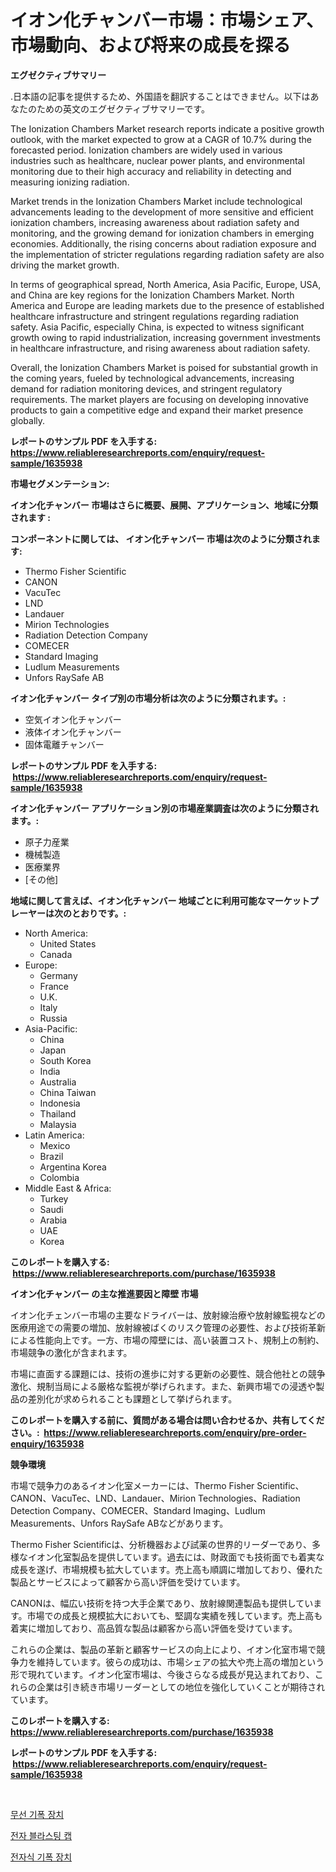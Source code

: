 <p><h1>イオン化チャンバー市場：市場シェア、市場動向、および将来の成長を探る</h1></p><p><strong>エグゼクティブサマリー</strong></p>
<p><p>.日本語の記事を提供するため、外国語を翻訳することはできません。以下はあなたのための英文のエグゼクティブサマリーです。</p><p>The Ionization Chambers Market research reports indicate a positive growth outlook, with the market expected to grow at a CAGR of 10.7% during the forecasted period. Ionization chambers are widely used in various industries such as healthcare, nuclear power plants, and environmental monitoring due to their high accuracy and reliability in detecting and measuring ionizing radiation.</p><p>Market trends in the Ionization Chambers Market include technological advancements leading to the development of more sensitive and efficient ionization chambers, increasing awareness about radiation safety and monitoring, and the growing demand for ionization chambers in emerging economies. Additionally, the rising concerns about radiation exposure and the implementation of stricter regulations regarding radiation safety are also driving the market growth.</p><p>In terms of geographical spread, North America, Asia Pacific, Europe, USA, and China are key regions for the Ionization Chambers Market. North America and Europe are leading markets due to the presence of established healthcare infrastructure and stringent regulations regarding radiation safety. Asia Pacific, especially China, is expected to witness significant growth owing to rapid industrialization, increasing government investments in healthcare infrastructure, and rising awareness about radiation safety.</p><p>Overall, the Ionization Chambers Market is poised for substantial growth in the coming years, fueled by technological advancements, increasing demand for radiation monitoring devices, and stringent regulatory requirements. The market players are focusing on developing innovative products to gain a competitive edge and expand their market presence globally.</p></p>
<p><strong>レポートのサンプル PDF を入手する: <a href="https://www.reliableresearchreports.com/enquiry/request-sample/1635938">https://www.reliableresearchreports.com/enquiry/request-sample/1635938</a></strong></p>
<p><strong>市場セグメンテーション:</strong></p>
<p><strong> イオン化チャンバー 市場はさらに概要、展開、アプリケーション、地域に分類されます :</strong></p>
<p><strong>コンポーネントに関しては、 イオン化チャンバー 市場は次のように分類されます: &nbsp;</strong></p>
<p><ul><li>Thermo Fisher Scientific</li><li>CANON</li><li>VacuTec</li><li>LND</li><li>Landauer</li><li>Mirion Technologies</li><li>Radiation Detection Company</li><li>COMECER</li><li>Standard Imaging</li><li>Ludlum Measurements</li><li>Unfors RaySafe AB</li></ul></p>
<p><strong> イオン化チャンバー タイプ別の市場分析は次のように分類されます。:</strong></p>
<p><ul><li>空気イオン化チャンバー</li><li>液体イオン化チャンバー</li><li>固体電離チャンバー</li></ul></p>
<p><strong>レポートのサンプル PDF を入手する: &nbsp;<a href="https://www.reliableresearchreports.com/enquiry/request-sample/1635938">https://www.reliableresearchreports.com/enquiry/request-sample/1635938</a></strong></p>
<p><strong> イオン化チャンバー アプリケーション別の市場産業調査は次のように分類されます。:</strong></p>
<p><ul><li>原子力産業</li><li>機械製造</li><li>医療業界</li><li>[その他]</li></ul></p>
<p><strong>地域に関して言えば、イオン化チャンバー 地域ごとに利用可能なマーケットプレーヤーは次のとおりです。:</strong></p>
<p><ul>
    <li>
        North America:
        <ul>
            <li>United States</li>
            <li>Canada</li>
        </ul>
    </li>
    <li>
        Europe:
        <ul>
            <li>Germany</li>
            <li>France</li>
            <li>U.K.</li>
            <li>Italy</li>
            <li>Russia</li>
        </ul>
    </li>
    <li>
        Asia-Pacific:
        <ul>
            <li>China</li>
            <li>Japan</li>
            <li>South Korea</li>
            <li>India</li>
            <li>Australia</li>
            <li>China Taiwan</li>
            <li>Indonesia</li>
            <li>Thailand</li>
            <li>Malaysia</li>
        </ul>
    </li>
    <li>
        Latin America:
        <ul>
            <li>Mexico</li>
            <li>Brazil</li>
            <li>Argentina Korea</li>
            <li>Colombia</li>
        </ul>
    </li>
    <li>
        Middle East & Africa:
        <ul>
            <li>Turkey</li>
            <li>Saudi</li>
            <li>Arabia</li>
            <li>UAE</li>
            <li>Korea</li>
        </ul>
    </li>
    </ul></p>
<p><strong>このレポートを購入する: &nbsp;<a href="https://www.reliableresearchreports.com/purchase/1635938">https://www.reliableresearchreports.com/purchase/1635938</a></strong></p>
<p><strong>イオン化チャンバー の主な推進要因と障壁 市場</strong></p>
<p><p>イオン化チェンバー市場の主要なドライバーは、放射線治療や放射線監視などの医療用途での需要の増加、放射線被ばくのリスク管理の必要性、および技術革新による性能向上です。一方、市場の障壁には、高い装置コスト、規制上の制約、市場競争の激化が含まれます。</p><p>市場に直面する課題には、技術の進歩に対する更新の必要性、競合他社との競争激化、規制当局による厳格な監視が挙げられます。また、新興市場での浸透や製品の差別化が求められることも課題として挙げられます。</p></p>
<p><strong>このレポートを購入する前に、質問がある場合は問い合わせるか、共有してください。:&nbsp; <a href="https://www.reliableresearchreports.com/enquiry/pre-order-enquiry/1635938">https://www.reliableresearchreports.com/enquiry/pre-order-enquiry/1635938</a></strong></p>
<p><strong>競争環境</strong></p>
<p><p>市場で競争力のあるイオン化室メーカーには、Thermo Fisher Scientific、CANON、VacuTec、LND、Landauer、Mirion Technologies、Radiation Detection Company、COMECER、Standard Imaging、Ludlum Measurements、Unfors RaySafe ABなどがあります。</p><p>Thermo Fisher Scientificは、分析機器および試薬の世界的リーダーであり、多様なイオン化室製品を提供しています。過去には、財政面でも技術面でも着実な成長を遂げ、市場規模も拡大しています。売上高も順調に増加しており、優れた製品とサービスによって顧客から高い評価を受けています。</p><p>CANONは、幅広い技術を持つ大手企業であり、放射線関連製品も提供しています。市場での成長と規模拡大においても、堅調な実績を残しています。売上高も着実に増加しており、高品質な製品は顧客から高い評価を受けています。</p><p>これらの企業は、製品の革新と顧客サービスの向上により、イオン化室市場で競争力を維持しています。彼らの成功は、市場シェアの拡大や売上高の増加という形で現れています。イオン化室市場は、今後さらなる成長が見込まれており、これらの企業は引き続き市場リーダーとしての地位を強化していくことが期待されています。</p></p>
<p><strong>このレポートを購入する: &nbsp; <a href="https://www.reliableresearchreports.com/purchase/1635938">https://www.reliableresearchreports.com/purchase/1635938</a></strong></p>
<p><strong>レポートのサンプル PDF を入手する: &nbsp;<a href="https://www.reliableresearchreports.com/enquiry/request-sample/1635938">https://www.reliableresearchreports.com/enquiry/request-sample/1635938</a></strong><strong></strong></p>
<p>&nbsp;</p>
<p><p><a href="https://github.com/Penelolack456456/Market-Research-Report-List-1/blob/main/95567456689.md">무선 기폭 장치</a></p><p><a href="https://github.com/darrellockm3ytan895656/Market-Research-Report-List-1/blob/main/47212486690.md">전자 블라스팅 캡</a></p><p><a href="https://github.com/vsr06p4p49/Market-Research-Report-List-1/blob/main/39856456688.md">전자식 기폭 장치</a></p></p>